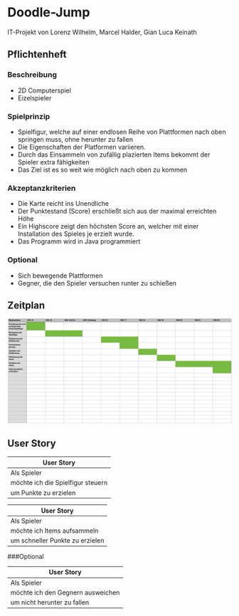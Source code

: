 # Doodle-Jump
IT-Projekt von Lorenz Wilhelm, Marcel Halder, Gian Luca Keinath

## Pflichtenheft

### Beschreibung
- 2D Computerspiel
- Eizelspieler

### Spielprinzip
- Spielfigur, welche auf einer endlosen Reihe von Plattformen nach oben springen muss, ohne herunter zu fallen
- Die Eigenschaften der Platformen variieren.
- Durch das Einsammeln von zufällig plazierten Items bekommt der Spieler extra fähigkeiten
- Das Ziel ist es so weit wie möglich nach oben zu kommen

### Akzeptanzkriterien
- Die Karte reicht ins Unendliche
- Der Punktestand (Score) erschließt sich aus der maximal erreichten Höhe
- Ein Highscore zeigt den höchsten Score an, welcher mit einer Installation des Spieles je erzielt wurde.
- Das Programm wird in Java programmiert

### Optional
- Sich bewegende Plattformen
- Gegner, die den Spieler versuchen runter zu schießen

## Zeitplan
![Zeitplan](https://github.com/derGianni/Doodle-Jump/blob/1afb62bf30669690471f69a69a5a485f409d23d1/Zeitplan.JPG)

## User Story

|User Story|
|----------|
|Als Spieler|
|möchte ich die Spielfigur steuern|
|um Punkte zu erzielen|

|User Story|
|----------|
|Als Spieler|
|möchte ich Items aufsammeln|
|um schneller Punkte zu erzielen|

###Optional

|User Story|
|----------|
|Als Spieler|
|möchte ich den Gegnern ausweichen|
|um nicht herunter zu fallen|
